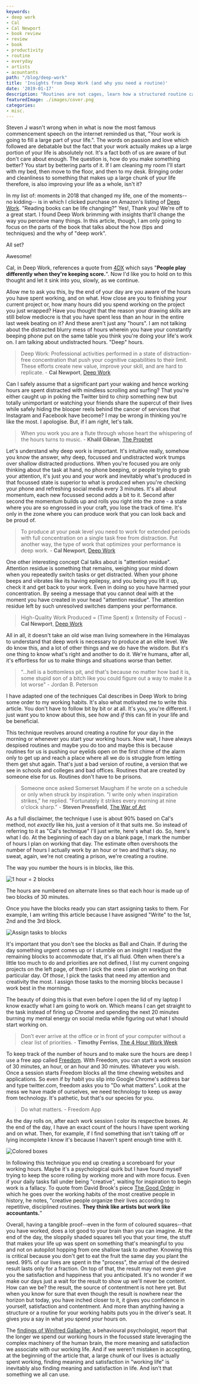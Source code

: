 ```yaml
---
keywords:
- deep work
- Cal
- Cal Newport
- book review
- review
- book
- productivity
- routine
- everyday
- artists
- acountants
path: "/blog/deep-work"
title: 'Insights from Deep Work (and why you need a routine)'
date: '2019-01-17'
description: "Routines are not cages, learn how a structured routine can alter your life drastically."
featuredImage: ./images/cover.png
categories:
- misc.
---
```


Steven J wasn't wrong when in what is now the most famous commencement speech on the internet reminded us that, "Your work is going to fill a large part of your life.". The words on passion and love which followed are debatable but the fact that your work actually makes up a large portion of your life is absolutely not. It's a fact both of us are aware of but don't care about enough. The question is, how do you make something better? You start by bettering parts of it. If I am cleaning my room I'll start with my bed, then move to the floor, and then to my desk. Bringing order and cleanliness to something that makes up a large chunk of your life therefore, is also improving your life as a whole, isn't it? 

In my list of: moments in 2018 that changed my life, one of the moments--no kidding-- is in which I clicked purchase on Amazon's listing of [Deep Work](https://amzn.to/2CA3jZt). "Reading books can be life changing?" Yes!, Thank you! We're off to a great start. I found Deep Work brimming with insights that'll change the way you perceive many things. In this article, though, I am only going to focus on the parts of the book that talks about the how (tips and techniques) and the why of "deep work". 

All set?

Awesome!

Cal, in Deep Work, references a quote from [4DX](https://amzn.to/2CAt77H) which says "**People play differently when they're keeping score.**". Now I'd like you to hold on to this thought and let it sink into you, slowly, as we continue. 

Allow me to ask you this, by the end of your day are you aware of the hours you have spent working, and on what. How close are you to finishing your current project or, how many hours did you spend working on the project you just wrapped? Have you thought that the reason your drawing skills are still below mediocre is that you have spent less than an hour in the entire last week beating on it? And these aren't just any "hours". I am not talking about the distracted blurry mess of hours wherein you have your constantly beeping phone put on the same table you think you're doing your life's work on. I am talking about undistracted hours. "Deep" hours.

>  Deep Work: Professional activities performed in a state of distraction-free concentration that push your cognitive capabilities to their limit. These efforts create new value, improve your skill, and are hard to replicate. - **Cal Newport**, [Deep Work](https://amzn.to/2CA3jZt)

Can I safely assume that a significant part your waking and hence working hours are spent distracted with mindless scrolling and surfing? That you're either caught up in poking the Twitter bird to chirp something new but totally unimportant or watching your friends share the supercut of their lives while safely hiding the blooper reels behind the cancer of services that Instagram and Facebook have become? I may be wrong in thinking you're like the most. I apologise. But, if I am right, let's talk.

> When you work you are a flute through whose heart the whispering of the hours turns to music. - **Khalil Gibran**, [The Prophet](https://amzn.to/2BK4HH2)

Let's understand why deep work is important. It's intuitive really, somehow you know the answer, why deep, focussed and undistracted work trumps over shallow distracted productions. When you're focused you are only thinking about the task at hand, no phone beeping, or people trying to grab your attention, it's just you and your work and inevitably what's produced in that focussed state is superior to what is produced when you're checking your phone and refreshing social media every 3 minutes. It's all about momentum, each new focussed second adds a bit to it. Second after second the momentum builds up and rolls you right into the zone - a state where you are so engrossed in your craft, you lose the track of time. It's only in the zone where you can produce work that you can look back and be proud of.

> To produce at your peak level you need to work for extended periods with full concentration on a single task free from distraction. Put another way, the type of work that optimizes your performance is deep work. - **Cal Newport**, [Deep Work](https://amzn.to/2CA3jZt)

One other interesting concept Cal talks about is "attention residue". Attention residue is something that remains, weighing your mind down when you repeatedly switch tasks or get distracted. When your phone beeps and vibrates like its having epilepsy, and you being you lift it up, check it and get back to your work. Even in doing so you have harmed your concentration. By seeing a message that you cannot deal with at the moment you have created in your head "attention residue". The attention residue left by such unresolved switches dampens your performance.

> High-Quality Work Produced = (Time Spent) x (Intensity of Focus) - **Cal Newport**, [Deep Work](https://amzn.to/2CA3jZt)


All in all, it doesn't take an old wise man living somewhere in the Himalayas to understand that deep work is necessary to produce at an elite level. We do know this, and a lot of other things and we do have the wisdom. But it's one thing to know what's right and another to do it. We're humans, after all, it's effortless for us to make things and situations worse than better.

> “...hell is a bottomless pit, and that's because no matter how bad it is, some stupid son of a bitch like you could figure out a way to make it a lot worse" - Jordan B. Peterson

I have adapted one of the techniques Cal describes in Deep Work to bring some order to my working habits. It's also what motivated me to write this article. You don't have to follow bit by bit or at all. It's you, you're different. I just want you to know about this, see how and *if* this can fit in your life and be beneficial.

This technique revolves around creating a routine for your day in the morning or whenever you start your working hours. Now wait, I have always despised routines and maybe you do too and maybe this is because routines for us is pushing our eyelids open on the first chime of the alarm only to get up and reach a place where all we do is struggle from letting them get shut again. That's just a bad version of routine, a version that we see in schools and colleges and bad offices. Routines that are created by someone else for us. Routines don't have to be prisons.

> Someone once asked Somerset Maugham if he wrote on a schedule or only when struck by inspiration. "I write only when inspiration strikes," he replied. "Fortunately it strikes every morning at nine o'clock sharp." - **Steven Pressfield**, [The War of Art](https://amzn.to/2CB5mfE)

As a full disclaimer, the technique I use is about 90% based on Cal's method, not *exactly* like his, just a version of it that suits me. So instead of referring to it as "Cal's technique" I'll just write, here's what I do. So, here's what I do. At the beginning of each day on a blank page, I mark the number of hours I plan on working that day. The estimate often overshoots the number of hours I actually work by an hour or two and that's okay, no sweat, again, we're not creating a prison, we're creating a routine. 

The way you number the hours is in blocks, like this.

![1 hour = 2 blocks](./images/fig1.jpg)

The hours are numbered on alternate lines so that each hour is made up of two blocks of 30 minutes. 

Once you have the blocks ready you can start assigning tasks to them. For example, I am writing this article because I have assigned "Write" to the 1st, 2nd and the 3rd block. 

![Assign tasks to blocks](./images/fig2.jpg)

It's important that you don't see the blocks as Ball and Chain. If during the day something urgent comes up or I stumble on an insight I readjust the remaining blocks to accommodate that, it's all fluid. Often when there's a little too much to do and priorities are not defined, I list my current ongoing projects on the left page, of them I pick the ones I plan on working on that particular day. Of *those*, I pick the tasks that need my attention and creativity the most. I assign those tasks to the morning blocks because I work best in the mornings.

The beauty of doing this is that even before I open the lid of my laptop I know exactly what I am going to work on. Which means I can get straight to the task instead of firing up Chrome and spending the next 20 minutes burning my mental energy on social media while figuring out what I should start working on. 

>  Don’t ever arrive at the office or in front of your computer without a clear list of priorities. - **Timothy Ferriss**, [The 4 Hour Work Week](https://amzn.to/2RkKHoe)

To keep track of the number of hours and to make sure the hours are deep I use a free app called [Freedom](https://freedom.to/). With Freedom, you can start a work session of 30 minutes, an hour, or an hour and 30 minutes. Whatever you wish. Once a session starts Freedom blocks all the time chewing websites and applications. So even if by habit you slip into Google Chrome's address bar and type twitter.com, freedom asks you to "Do what matters". Look at the mess we have made of ourselves, we need technology to keep us away from technology. It's pathetic, but that's our species for you.

> Do what matters. - Freedom App

As the day rolls on, after each work session I color its respective boxes. At the end of the day, I have an exact count of the hours I have spent working and on what. Then, for example, if I find something that isn't taking off or lying incomplete I know it's because I haven't spent enough time with it.

![Colored boxes](./images/fig3.jpg)

In following this technique you end up creating a scoreboard for your working hours. Maybe it's a psychological quirk but I have found myself trying to keep the score rolling by working more and with more focus. Even if your daily tasks fall under being "creative", waiting for inspiration to begin work is a fallacy. To quote from David Brook's piece [The Good Order](https://www.nytimes.com/2014/09/26/opinion/david-brooks-routine-creativity-and-president-obamas-un-speech.html) in which he goes over the working habits of the most creative people in history, he notes, "creative people organize their lives according to repetitive, disciplined routines. **They think like artists but work like accountants.**”


Overall, having a tangible proof--even in the form of coloured squares--that you have worked, does a lot good to your brain than you can imagine. At the end of the day, the sloppily shaded squares tell you that your time, the stuff that makes your life up was spent on something that's meaningful to you and not on autopilot hopping from one shallow task to another. Knowing this is critical because you don't get to eat the fruit the same day you plant the seed. 99% of our lives are spent in the "process", the arrival of the desired result lasts only for a fraction. On top of that, the result may not even give you the satisfaction and happiness that you anticipated. It's no wonder if we make our days just a wait for the result to show up we'll never be content. How can we be? the result, the source of contentment is not here yet. But when you know for sure that even though the result is nowhere near the horizon but today, you have inched closer to it, it gives you confidence in yourself, satisfaction and contentment. And more than anything having a structure or a routine for your working habits puts you in the driver's seat. It gives *you* a say in what *you* spend *your* hours on. 

The [findings of Winifred Gallagher](https://amzn.to/2SlppUT), a behavioural psychologist, report that the longer we spend our working hours in the focussed state leveraging the complex machinery of the human brain, the more meaning and satisfaction we associate with our working life. And if we weren't mistaken in accepting, at the beginning of the article that, a large chunk of our lives is actually spent working, finding meaning and satisfaction in "working life" is inevitably also finding meaning and satisfaction in life. And isn't that something we all can use.